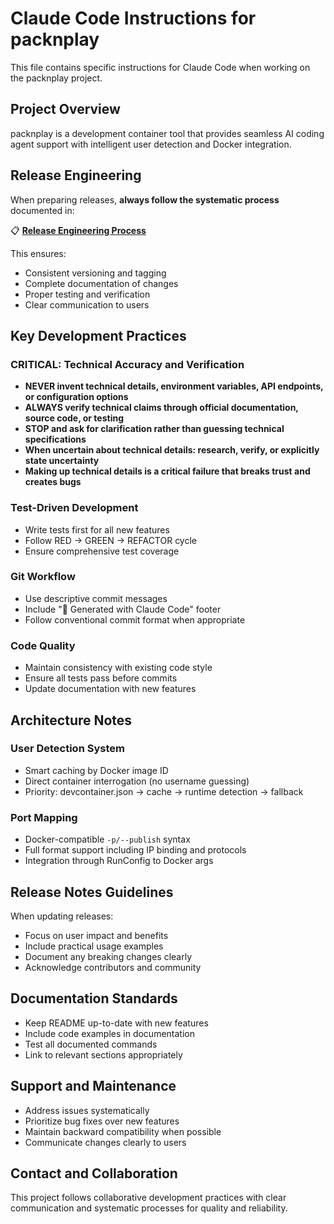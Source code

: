# Claude Code Instructions for packnplay

This file contains specific instructions for Claude Code when working on the packnplay project.

## Project Overview

packnplay is a development container tool that provides seamless AI coding agent support with intelligent user detection and Docker integration.

## Release Engineering

When preparing releases, **always follow the systematic process** documented in:

📋 **[Release Engineering Process](./docs/release-engineering.md)**

This ensures:
- Consistent versioning and tagging
- Complete documentation of changes
- Proper testing and verification
- Clear communication to users

## Key Development Practices

### CRITICAL: Technical Accuracy and Verification
- **NEVER invent technical details, environment variables, API endpoints, or configuration options**
- **ALWAYS verify technical claims through official documentation, source code, or testing**
- **STOP and ask for clarification rather than guessing technical specifications**
- **When uncertain about technical details: research, verify, or explicitly state uncertainty**
- **Making up technical details is a critical failure that breaks trust and creates bugs**

### Test-Driven Development
- Write tests first for all new features
- Follow RED → GREEN → REFACTOR cycle
- Ensure comprehensive test coverage

### Git Workflow
- Use descriptive commit messages
- Include "🤖 Generated with Claude Code" footer
- Follow conventional commit format when appropriate

### Code Quality
- Maintain consistency with existing code style
- Ensure all tests pass before commits
- Update documentation with new features

## Architecture Notes

### User Detection System
- Smart caching by Docker image ID
- Direct container interrogation (no username guessing)
- Priority: devcontainer.json → cache → runtime detection → fallback

### Port Mapping
- Docker-compatible `-p/--publish` syntax
- Full format support including IP binding and protocols
- Integration through RunConfig to Docker args

## Release Notes Guidelines

When updating releases:
- Focus on user impact and benefits
- Include practical usage examples
- Document any breaking changes clearly
- Acknowledge contributors and community

## Documentation Standards

- Keep README up-to-date with new features
- Include code examples in documentation
- Test all documented commands
- Link to relevant sections appropriately

## Support and Maintenance

- Address issues systematically
- Prioritize bug fixes over new features
- Maintain backward compatibility when possible
- Communicate changes clearly to users

## Contact and Collaboration

This project follows collaborative development practices with clear communication and systematic processes for quality and reliability.